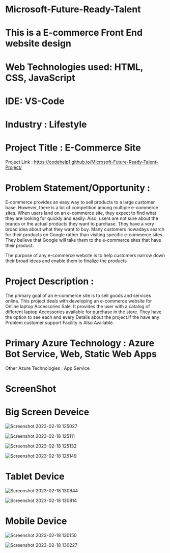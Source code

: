 # Microsoft-Future-Ready-Talent

# This is a E-commerce Front End website design 

# Web Technologies used: HTML, CSS, JavaScript 

# IDE: VS-Code  

# Industry : Lifestyle 

# Project Title : E-Commerce Site 

Project Link : https://codehelp1.github.io/Microsoft-Future-Ready-Talent-Project/

# Problem Statement/Opportunity :
E-commerce provides an easy way to sell products to a large customer base. However, there is a lot of competition among multiple e-commerce sites. When users land on an e-commerce site, they expect to find what they are looking for quickly and easily. Also, users are not sure about the brands or the actual products they want to purchase. They have a very broad idea about what they want to buy. Many customers nowadays search for their products on Google rather than visiting specific e-commerce sites. They believe that Google will take them to the e-commerce sites that have their product.

The purpose of any e-commerce website is to help customers narrow down their broad ideas and enable them to finalize the products

# Project Description : 
The primary goal of an e-commerce site is to sell goods and services online. This project deals with developing an e-commerce website for Online laptop Accessories  Sale. It provides the user with a catalog of different laptop Accessories available for purchase in the store. They have the option to see each and every Details about the project.If the have any Problem customer support Facility is Also Available.

# Primary Azure Technology : Azure Bot Service, Web, Static Web Apps 

Other Azure Technologies : App Service


# ScreenShot
# Big Screen Deveice 

![Screenshot 2023-02-18 125027](https://user-images.githubusercontent.com/113056235/219847726-9e753779-1148-4e5a-8a4f-6a71634eb90a.png)

![Screenshot 2023-02-18 125111](https://user-images.githubusercontent.com/113056235/219847794-abad3854-05f8-4835-b431-7cdb0ab87111.png)

![Screenshot 2023-02-18 125132](https://user-images.githubusercontent.com/113056235/219847973-45cf9f10-fef9-42f8-9036-130d74c73626.png)

![Screenshot 2023-02-18 125149](https://user-images.githubusercontent.com/113056235/219847982-4ac8225b-d914-454d-9b4a-1611c65342e1.png)



# Tablet Device

![Screenshot 2023-02-18 130844](https://user-images.githubusercontent.com/113056235/219848258-09dc214b-e3bb-475a-93ca-51761980c987.png)

![Screenshot 2023-02-18 130814](https://user-images.githubusercontent.com/113056235/219848261-08bfa400-8b04-4398-84e3-a1ea87a450d1.png)



# Mobile Device

![Screenshot 2023-02-18 130150](https://user-images.githubusercontent.com/113056235/219848026-bea33ac9-4733-4bd8-b746-2599ee3edf72.png)

![Screenshot 2023-02-18 130227](https://user-images.githubusercontent.com/113056235/219848032-8e62125c-65f6-448b-a9fa-4f1639cf8be8.png)





